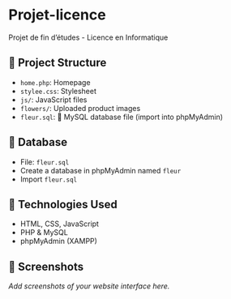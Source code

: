 # Projet-licence
Projet de fin d’études - Licence en Informatique

## 📁 Project Structure
- `home.php`: Homepage
- `stylee.css`: Stylesheet
- `js/`: JavaScript files
- `flowers/`: Uploaded product images
- `fleur.sql`: 💾 MySQL database file (import into phpMyAdmin)

## 💾 Database
- File: `fleur.sql`
- Create a database in phpMyAdmin named `fleur`
- Import `fleur.sql`

## 🧪 Technologies Used
- HTML, CSS, JavaScript
- PHP & MySQL
- phpMyAdmin (XAMPP)

## 📸 Screenshots
_Add screenshots of your website interface here._

